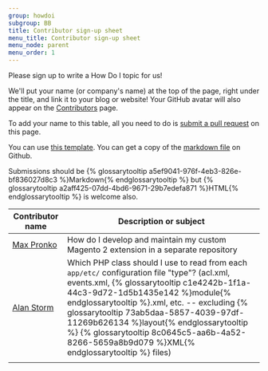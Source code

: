 ```yaml
---
group: howdoi
subgroup: BB
title: Contributor sign-up sheet
menu_title: Contributor sign-up sheet
menu_node: parent
menu_order: 1
---
```


Please sign up to write a How Do I topic for us!

We'll put your name (or company's name) at the top of the page, right under the title, and link it to your blog or website! Your GitHub avatar will also appear on the [Contributors]({{page.baseurl}}/contributor-guide/contributors.html) page.

To add your name to this table, all you need to do is [submit a pull request]({{site.githuburl}}howdoi/howdoi_contribute.md) on this page.

You can use [this template]({{page.baseurl}}/howdoi/howdoi_template.html). You can get a copy of the [markdown file]({{site.githuburl}}howdoi/howdoi_template.md) on Github.

Submissions should be {% glossarytooltip a5ef9041-976f-4eb3-826e-bf836027d8c3 %}Markdown{% endglossarytooltip %} but {% glossarytooltip a2aff425-07dd-4bd6-9671-29b7edefa871 %}HTML{% endglossarytooltip %} is welcome also.


| Contributor name  |  Description or subject |
|---|---|
| [Max Pronko](http://www.maxpronko.com/ "Max Pronko")  | How do I develop and maintain my custom Magento 2 extension  in a separate repository  |
| [Alan Storm](http://www.alanstorm.com/ "Alan Storm")  | Which PHP  class should I use to read from each `app/etc/` configuration file "type"? (acl.xml, events.xml, {% glossarytooltip c1e4242b-1f1a-44c3-9d72-1d5b1435e142 %}module{% endglossarytooltip %}.xml, etc. -- excluding {% glossarytooltip 73ab5daa-5857-4039-97df-11269b626134 %}layout{% endglossarytooltip %} {% glossarytooltip 8c0645c5-aa6b-4a52-8266-5659a8b9d079 %}XML{% endglossarytooltip %} files)  |
|   |   |
